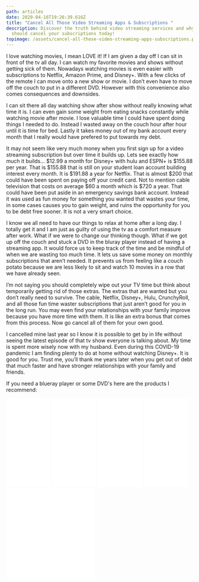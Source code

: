 ```yaml
---
path: articles
date: 2020-04-16T19:26:39.616Z
title: "Cancel All Those Video Streaming Apps & Subscriptions "
description: Discover the truth behind video streaming services and why you
  should cancel your subscriptions today!
topimage: /assets/cancel-all-those-video-streaming-apps-subscriptions.png
---
```

<!--StartFragment-->

I love watching movies, I mean LOVE it! If I am given a day off I can sit in front of the tv all day. I can watch my favorite movies and shows without getting sick of them. Nowadays watching movies is even easier with subscriptions to Netflix, Amazon Prime, and Disney+. With a few clicks of the remote I can move onto a new show or movie. I don’t even have to move off the couch to put in a different DVD. However with this convenience also comes consequences and downsides.

I can sit there all day watching show after show without really knowing what time it is. I can even gain some weight from eating snacks constantly while watching movie after movie. I lose valuable time I could have spent doing things I needed to do. Instead I wasted away on the couch hour after hour until it is time for bed. Lastly it takes money out of my bank account every month that I really would have prefered to put towards my debt.

It may not seem like very much money when you first sign up for a video streaming subscription but over time it builds up. Lets see exactly how much it builds… $12.99 a month for Disney+ with hulu and ESPN+ is $155.88 per year. That is $155.88 that is still on your student loan account building interest every month. It is $191.88 a year for Netflix. That is almost $200 that could have been spent on paying off your credit card. Not to mention cable television that costs on average $60 a month which is $720 a year. That could have been put aside in an emergency savings bank account. Instead it was used as fun money for something you wanted that wastes your time, in some cases causes you to gain weight, and ruins the opportunity for you to be debt free sooner. It is not a very smart choice.

I know we all need to have our things to relax at home after a long day. I totally get it and I am just as guilty of using the tv as a comfort measure after work. What if we were to change our thinking though. What if we got up off the couch and stuck a DVD in the bluray player instead of having a streaming app. It would force us to keep track of the time and be mindful of when we are wasting too much time. It lets us save some money on monthly subscriptions that aren’t needed. It prevents us from feeling like a couch potato because we are less likely to sit and watch 10 movies in a row that we have already seen.

I’m not saying you should completely wipe out your TV time but think about temporarily getting rid of those extras. The extras that are wanted but you don’t really need to survive. The cable, Netflix, Disney+, Hulu, CrunchyRoll, and all those fun time waster subscriptions that just aren’t good for you in the long run. You may even find your relationships with your family improve because you have more time with them. It is like an extra bonus that comes from this process. Now go cancel all of them for your own good.

I cancelled mine last year so I know it is possible to get by in life without seeing the latest episode of that tv show everyone is talking about. My time is spent more wisely now with my husband. Even during this COVID-19 pandemic I am finding plenty to do at home without watching Disney+. It is good for you. Trust me, you’ll thank me years later when you get out of debt that much faster and have stronger relationships with your family and friends.

If you need a blueray player or some DVD's here are the products I recommend: 

<iframe style="width:120px;height:240px;" marginwidth="0" marginheight="0" scrolling="no" frameborder="0" src="//ws-na.amazon-adsystem.com/widgets/q?ServiceVersion=20070822&OneJS=1&Operation=GetAdHtml&MarketPlace=US&source=ac&ref=tf_til&ad_type=product_link&tracking_id=brokebudget-20&marketplace=amazon&region=US&placement=B0848HG9ZT&asins=B0848HG9ZT&linkId=99f2e5c14294553a1c078288c45af7e5&show_border=true&link_opens_in_new_window=true&price_color=333333&title_color=0066c0&bg_color=ffffff">
    </iframe>

<iframe style="width:120px;height:240px;" marginwidth="0" marginheight="0" scrolling="no" frameborder="0" src="//ws-na.amazon-adsystem.com/widgets/q?ServiceVersion=20070822&OneJS=1&Operation=GetAdHtml&MarketPlace=US&source=ac&ref=tf_til&ad_type=product_link&tracking_id=brokebudget-20&marketplace=amazon&region=US&placement=B086PNWFMD&asins=B086PNWFMD&linkId=6011639320bd057d1eaaaf92267e1494&show_border=true&link_opens_in_new_window=true&price_color=333333&title_color=0066c0&bg_color=ffffff">
    </iframe>

<iframe style="width:120px;height:240px;" marginwidth="0" marginheight="0" scrolling="no" frameborder="0" src="//ws-na.amazon-adsystem.com/widgets/q?ServiceVersion=20070822&OneJS=1&Operation=GetAdHtml&MarketPlace=US&source=ac&ref=tf_til&ad_type=product_link&tracking_id=brokebudget-20&marketplace=amazon&region=US&placement=B071NHCKHT&asins=B071NHCKHT&linkId=a9f29a74642442a9f7289fa441801d6a&show_border=true&link_opens_in_new_window=true&price_color=333333&title_color=0066c0&bg_color=ffffff">
    </iframe>

<iframe style="width:120px;height:240px;" marginwidth="0" marginheight="0" scrolling="no" frameborder="0" src="//ws-na.amazon-adsystem.com/widgets/q?ServiceVersion=20070822&OneJS=1&Operation=GetAdHtml&MarketPlace=US&source=ac&ref=tf_til&ad_type=product_link&tracking_id=brokebudget-20&marketplace=amazon&region=US&placement=B07NN37WHT&asins=B07NN37WHT&linkId=6fcf49db40677734b42079f4b5d27d08&show_border=true&link_opens_in_new_window=true&price_color=333333&title_color=0066c0&bg_color=ffffff">
    </iframe><iframe style="width:120px;height:240px;" marginwidth="0" marginheight="0" scrolling="no" frameborder="0" src="//ws-na.amazon-adsystem.com/widgets/q?ServiceVersion=20070822&OneJS=1&Operation=GetAdHtml&MarketPlace=US&source=ac&ref=tf_til&ad_type=product_link&tracking_id=brokebudget-20&marketplace=amazon&region=US&placement=B07ZWBH99Z&asins=B07ZWBH99Z&linkId=a8457430552fc1d28cfc89152c28294c&show_border=true&link_opens_in_new_window=true&price_color=333333&title_color=0066c0&bg_color=ffffff">
    </iframe><iframe style="width:120px;height:240px;" marginwidth="0" marginheight="0" scrolling="no" frameborder="0" src="//ws-na.amazon-adsystem.com/widgets/q?ServiceVersion=20070822&OneJS=1&Operation=GetAdHtml&MarketPlace=US&source=ac&ref=tf_til&ad_type=product_link&tracking_id=brokebudget-20&marketplace=amazon&region=US&placement=B087KS68Q5&asins=B087KS68Q5&linkId=17f2157ed747da30c12eca4dda41f180&show_border=true&link_opens_in_new_window=true&price_color=333333&title_color=0066c0&bg_color=ffffff">
    </iframe>

<!--EndFragment-->